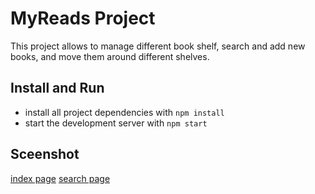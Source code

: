 # MyReads Project

This project allows to manage different book shelf, search and add new books, and move them around different shelves. 

## Install and Run

* install all project dependencies with `npm install`
* start the development server with `npm start`

## Sceenshot
[index page]('./screenshot/indexpage.png')
[search page]('./screenshot/searchpage.png')